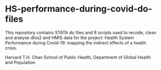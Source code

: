# HS-performance-during-covid-do-files
This repository contains STATA do files and R scripts used to recode, clean and analyse dhis2 and HMIS data for the project: 
Health System Performance during Covid-19: mapping the indirect effects of a health crisis.

Harvard T.H. Chan School of Public Health, Department of Global Health and Population
